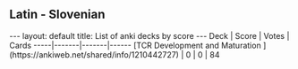 <h2>Latin  -  Slovenian</h2>
---
layout: default
title: List of anki decks by score
---
Deck | Score | Votes | Cards
-----|-------|-------|------
[TCR Development and Maturation ](https://ankiweb.net/shared/info/1210442727) | 0 | 0 | 84
